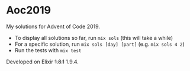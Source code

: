 # Aoc2019

My solutions for Advent of Code 2019.

- To display all solutions so far, run `mix sols` (this will take a while)
- For a specific solution, run `mix sols [day] [part]` (e.g. `mix sols 4 2`)
- Run the tests with `mix test`

Developed on Elixir ~~1.8.1~~ 1.9.4.
